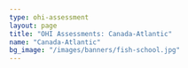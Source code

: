 ```yaml
---
type: ohi-assessment
layout: page
title: "OHI Assessments: Canada-Atlantic"
name: "Canada-Atlantic"
bg_image: "/images/banners/fish-school.jpg"
---
```

